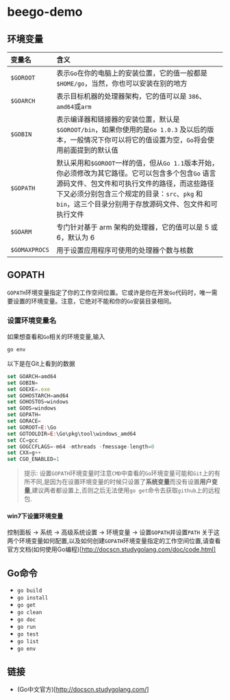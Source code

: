 # beego-demo

## 环境变量

| 变量名        | 含义           | 
| :------------- |:-------------|
| `$GOROOT`     | 表示`Go`在你的电脑上的安装位置，它的值一般都是 `$HOME/go`，当然，你也可以安装在别的地方 | 
| `$GOARCH`       |  表示目标机器的处理器架构，它的值可以是 `386`、`amd64`或`arm`    |   
| `$GOBIN`  | 表示编译器和链接器的安装位置，默认是`$GOROOT/bin`，如果你使用的是`Go 1.0.3` 及以后的版本，一般情况下你可以将它的值设置为空，`Go`将会使用前面提到的默认值      |    
| `$GOPATH`  | 默认采用和`$GOROOT`一样的值，但从`Go 1.1`版本开始，你必须修改为其它路径。它可以包含多个包含`Go` 语言源码文件、包文件和可执行文件的路径，而这些路径下又必须分别包含三个规定的目录：`src`、`pkg` 和 `bin`，这三个目录分别用于存放源码文件、包文件和可执行文件      | 
| `$GOARM`  | 专门针对基于 arm 架构的处理器，它的值可以是 5 或 6，默认为 6      | 
| `$GOMAXPROCS `  | 用于设置应用程序可使用的处理器个数与核数     | 


## GOPATH

`GOPATH`环境变量指定了你的工作空间位置。它或许是你在开发`Go`代码时，唯一需要设置的环境变量。注意，它绝对不能和你的`Go`安装目录相同。

### 设置环境变量名

如果想查看和`Go`相关的环境变量,输入

```javascript
go env

```

以下是在Git上看到的数据

```javascript
set GOARCH=amd64
set GOBIN=
set GOEXE=.exe
set GOHOSTARCH=amd64
set GOHOSTOS=windows
set GOOS=windows
set GOPATH=
set GORACE=
set GOROOT=E:\Go
set GOTOOLDIR=E:\Go\pkg\tool\windows_amd64
set CC=gcc
set GOGCCFLAGS=-m64 -mthreads -fmessage-length=0
set CXX=g++
set CGO_ENABLED=1
```

>提示: 设置`GOPATH`环境变量时注意`CMD`中查看的`Go`环境变量可能和`Git`上的有所不同,是因为在设置环境变量的时候只设置了**系统变量**而没有设置**用户变量**,建议两者都设置上,否则之后无法使用`go get`命令去获取`github`上的远程包.


#### win7下设置环境变量

控制面板 -> 系统 -> 高级系统设置 -> 环境变量 -> 设置`GOPATH`并设置`PATH`
关于这两个环境变量如何配置,以及如何创建`GOPATH`环境变量指定的工作空间位置,请查看官方文档(如何使用Go编程)[http://docscn.studygolang.com/doc/code.html]


## Go命令

- `go build`
- `go install`
- `go get`
- `go clean`
- `go doc`
- `go run`
- `go test`
- `go list`
- `go env`



## 链接

- (Go中文官方)[http://docscn.studygolang.com/]



